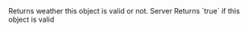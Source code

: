 <function name="IsValid" parent="INetworkStringTable" type="classfunc">
	<description>
		Returns weather this object is valid or not.
	</description>
	<realm>Server</realm>
	<rets>
		<ret name="valid" type="boolean">Returns `true` if this object is valid</ret>
	</rets>
</function>